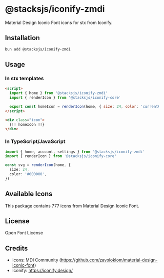 # @stacksjs/iconify-zmdi

Material Design Iconic Font icons for stx from Iconify.

## Installation

```bash
bun add @stacksjs/iconify-zmdi
```

## Usage

### In stx templates

```html
<script>
  import { home } from '@stacksjs/iconify-zmdi'
  import { renderIcon } from '@stacksjs/iconify-core'

  export const homeIcon = renderIcon(home, { size: 24, color: 'currentColor' })
</script>

<div class="icon">
  {!! homeIcon !!}
</div>
```

### In TypeScript/JavaScript

```typescript
import { home, account, settings } from '@stacksjs/iconify-zmdi'
import { renderIcon } from '@stacksjs/iconify-core'

const svg = renderIcon(home, {
  size: 24,
  color: '#000000',
})
```

## Available Icons

This package contains 777 icons from Material Design Iconic Font.

## License

Open Font License



## Credits

- Icons: MDI Community (https://github.com/zavoloklom/material-design-iconic-font)
- Iconify: https://iconify.design/
